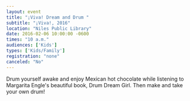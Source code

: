 ```yaml
---
layout: event
title: "¡Viva! Dream and Drum "
subtitle: "¡Viva!, 2016"
location: "Niles Public Library"
date: 2016-02-06 10:00:00 -0600
times: "10 a.m."
audiences: ['Kids']
types: ['Kids/Family']
registration: "none"
canceled: "No"
---
```

Drum yourself awake and enjoy Mexican hot chocolate while listening to Margarita Engle's beautiful book, Drum Dream Girl. Then make and take your own drum!
